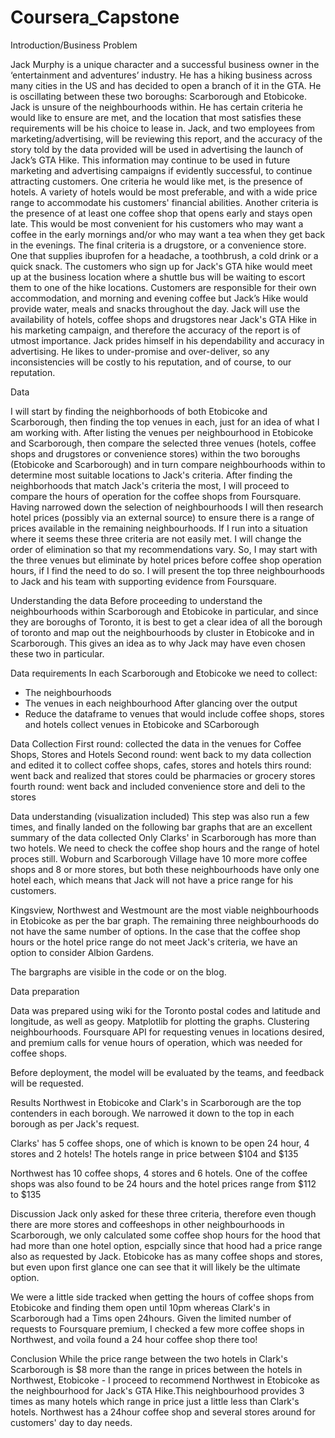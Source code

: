 # Coursera_Capstone

Introduction/Business Problem

Jack Murphy is a unique character and a successful business owner in the ‘entertainment and adventures’ industry. He has a hiking business across many cities in the US and has decided to open a branch of it in the GTA. He is oscillating between these two boroughs: Scarborough and Etobicoke. Jack is unsure of the neighbourhoods within. He has certain criteria he would like to ensure are met, and the location that most satisfies these requirements will be his choice to lease in. 
Jack, and two employees from marketing/advertising, will be reviewing this report, and the accuracy of the story told by the data provided will be used in advertising the launch of Jack’s GTA Hike. This information may continue to be used in future marketing and advertising campaigns if evidently successful, to continue attracting customers.
One criteria he would like met, is the presence of hotels. A variety of hotels would be most preferable, and with a wide price range to accommodate his customers' financial abilities. 
Another criteria is the presence of at least one coffee shop that opens early and stays open late. This would be most convenient for his customers who may want a coffee in the early mornings and/or who may want a tea when they get back in the evenings. 
The final criteria is a drugstore, or a convenience store. One that supplies ibuprofen for a headache, a toothbrush, a cold drink or a quick snack.
The customers who sign up for Jack's GTA hike would meet up at the business location where a shuttle bus will be waiting to escort them to one of the hike locations. Customers are responsible for their own accommodation, and morning and evening coffee but Jack’s Hike would provide water, meals and snacks throughout the day.
Jack will use the availability of hotels, coffee shops and drugstores near Jack's GTA Hike in his marketing campaign, and therefore the accuracy of the report is of utmost importance. Jack prides himself in his dependability and accuracy in advertising. He likes to under-promise and over-deliver, so any inconsistencies will be costly to his reputation, and of course, to our reputation.

Data

I will start by finding the neighborhoods of both Etobicoke and Scarborough, then finding the top venues in each, just for an idea of what I am working with. After listing the venues per neighbourhood in Etobicoke and Scarborough, then compare the selected three venues (hotels, coffee shops and drugstores or convenience stores) within the two boroughs (Etobicoke and Scarborough) and in turn compare neighbourhoods within to determine most suitable locations to Jack's criteria. After finding the neighborhoods that match Jack's criteria the most, I will proceed to compare the hours of operation for the coffee shops from Foursquare. Having narrowed down the selection of neighbourhoods I will then research hotel prices (possibly via an external source) to ensure there is a range of prices available in the remaining neighbourhoods. 
If I run into a situation where it seems these three criteria are not easily met. I will change the order of elimination so that my recommendations vary. So, I may start with the three venues but eliminate by hotel prices before coffee shop operation hours, if I find the need to do so.
I will present the top three neighbourhoods to Jack and his team with supporting evidence from Foursquare.


Understanding the data
Before proceeding to understand the neighbourhoods within Scarborough and Etobicoke in particular, and since they are boroughs of Toronto, it is best to get a clear idea of all the borough of toronto and map out the neighbourhoods by cluster in Etobicoke and in Scarborough. This gives an idea as to why Jack may have even chosen these two in particular.

Data requirements
In each Scarborough and Etobicoke we need to collect:
- The neighbourhoods
- The venues in each neighbourhood
After glancing over the output
- Reduce the dataframe to venues that would include coffee shops, stores and hotels
collect venues in Etobicoke and SCarborough 

Data Collection
First round: collected the data in the venues for Coffee Shops, Stores and Hotels
Second round: went back to my data collection and edited it to collect coffee shops, cafes, stores and hotels
thirs round: went back and realized that stores could be pharmacies or grocery stores
fourth round: went back and included convenience store and deli to the stores

Data understanding (visualization included)
This step was also run a few times, and finally landed on the following bar graphs that are an excellent summary of the data collected 
Only Clarks' in Scarborough has more than two hotels. We need to check the coffee shop hours and the range of hotel proces still. Woburn and Scarborough Village have 10 more more coffee shops and 8 or more stores, but both these neighbourhoods have only one hotel each, which means that Jack will not have a price range for his customers. 

Kingsview, Northwest and Westmount are the most viable neighbourhoods in Etobicoke as per the bar graph. The remaining three neighbourhoods do not have the same number of options. In the case that the coffee shop hours or the hotel price range do not meet Jack's criteria, we have an option to consider Albion Gardens.

The bargraphs are visible in the code or on the blog.

Data preparation

Data was prepared using wiki for the Toronto postal codes and latitude and longitude, as well as geopy. Matplotlib for plotting the graphs. Clustering neighbourhoods. Foursquare API for requesting venues in locations desired, and premium calls for venue hours of operation, which was needed for coffee shops.

Before deployment, the model will be evaluated by the teams, and feedback will be requested.


Results
Northwest in Etobicoke and Clark's in Scarborough are the top contenders in each borough. We narrowed it down to the top in each borough as per Jack's request. 

Clarks' has 5 coffee shops, one of which is known to be open 24 hour, 4 stores and 2 hotels! The hotels range in price between $104 and $135

Northwest has 10 coffee shops, 4 stores and 6 hotels. One of the coffee shops was also found to be 24 hours and the hotel prices range from $112 to $135


Discussion
Jack only asked for these three criteria, therefore even though there are more stores and coffeeshops in other neighbourhoods in Scarborough, we only calculated some coffee shop hours for the hood that had more than one hotel option, espcially since that hood had a price range also as requested by Jack. 
Etobicoke has as many coffee shops and stores, but even upon first glance one can see that it will likely be the ultimate option. 

We were a little side tracked when getting the hours of coffee shops from Etobicoke and finding them open until 10pm whereas Clark's in Scarborough had a Tims open 24hours. Given the limited number of requests to Foursquare premium, I checked a few more coffee shops in Northwest, and voila found a 24 hour coffee shop there too!

Conclusion
While the price range between the two hotels in Clark's Scarborough is $8 more than the range in prices between the hotels in Northwest, Etobicoke - I proceed to recommend Northwest in Etobicoke as the neighbourhood for Jack's GTA Hike.This neighbourhood provides 3 times as many hotels which range in price just a little less than Clark's hotels. Northwest has a 24hour coffee shop and several stores around for customers' day to day needs.
